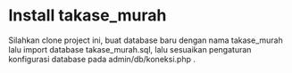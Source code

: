 # Install takase_murah
Silahkan clone project ini, buat database baru dengan nama takase_murah lalu import database takase_murah.sql, lalu sesuaikan pengaturan konfigurasi database pada admin/db/koneksi.php .
